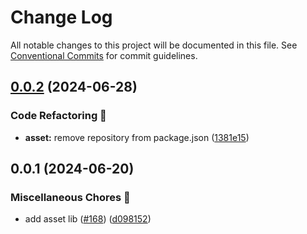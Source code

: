 # Change Log

All notable changes to this project will be documented in this file.
See [Conventional Commits](https://conventionalcommits.org) for commit guidelines.

## [0.0.2](https://github.com/skore-io/nestjs-extensions/compare/@skore-io/asset@0.0.1...@skore-io/asset@0.0.2) (2024-06-28)

### Code Refactoring 🎨

- **asset:** remove repository from package.json ([1381e15](https://github.com/skore-io/nestjs-extensions/commit/1381e15cebf6a422897c421ca709de2ca2d83724))

## 0.0.1 (2024-06-20)

### Miscellaneous Chores 🧰

- add asset lib ([#168](https://github.com/skore-io/nestjs-extensions/issues/168)) ([d098152](https://github.com/skore-io/nestjs-extensions/commit/d098152e202a746b9f0dc4c46fc40b0394344941))

